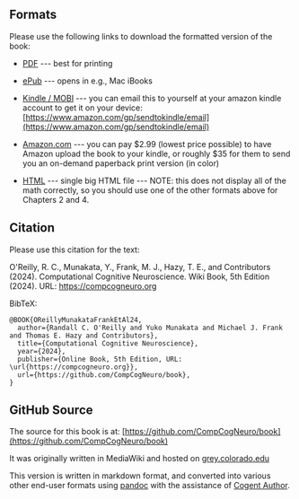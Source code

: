 ## Formats

Please use the following links to download the formatted version of the book:

* [PDF](https://github.com/CompCogNeuro/book/releases/download/v1.0.0/ccnbook_ed4.pdf) --- best for printing

* [ePub](https://github.com/CompCogNeuro/book/releases/download/v1.0.0/ccnbook_ed4.epub) --- opens in e.g., Mac iBooks

* [Kindle / MOBI](https://github.com/CompCogNeuro/book/releases/download/v1.0.0/ccnbook_ed4.mobi) --- you can email this to yourself at your amazon kindle account to get it on your device: [https://www.amazon.com/gp/sendtokindle/email](https://www.amazon.com/gp/sendtokindle/email)

* [Amazon.com](https://www.amazon.com//dp/B007H9YWAG) --- you can pay \$2.99 (lowest price possible) to have Amazon upload the book to your kindle, or roughly \$35 for them to send you an on-demand paperback print version (in color)

* [HTML](https://github.com/CompCogNeuro/book/releases/download/v1.0.0/ccnbook_ed4.html) --- single big HTML file --- NOTE: this does not display all of the math correctly, so you should use one of the other formats above for Chapters 2 and 4.

## Citation

Please use this citation for the text:

O'Reilly, R. C., Munakata, Y., Frank, M. J., Hazy, T. E., and Contributors (2024). Computational Cognitive Neuroscience. Wiki Book, 5th Edition (2024). URL: https://compcogneuro.org

BibTeX:

```
@BOOK{OReillyMunakataFrankEtAl24,
  author={Randall C. O'Reilly and Yuko Munakata and Michael J. Frank and Thomas E. Hazy and Contributors},
  title={Computational Cognitive Neuroscience},
  year={2024},
  publisher={Online Book, 5th Edition, URL: \url{https://compcogneuro.org}},
  url={https://github.com/CompCogNeuro/book},
}
```

## GitHub Source

The source for this book is at: [https://github.com/CompCogNeuro/book](https://github.com/CompCogNeuro/book)

It was originally written in MediaWiki and hosted on [grey.colorado.edu]([https://grey.colorado.edu/CompCogNeuro/index.php/CCNBook/Main)

This version is written in markdown format, and converted into various other end-user formats using [pandoc](https://pandoc.org/index.html) with the assistance of [Cogent Author](https://github.com/cogentcore/cogent/tree/main/author).
